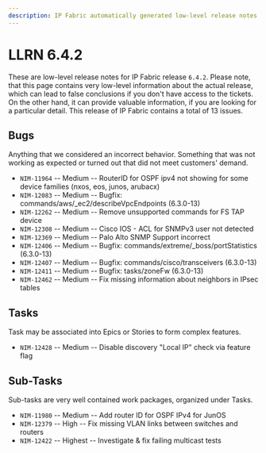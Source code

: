```yaml
---
description: IP Fabric automatically generated low-level release notes for version 6.4.2.
---
```


# LLRN 6.4.2

These are low-level release notes for IP Fabric release `6.4.2`. Please note, that this page contains very low-level information about the actual release, which can lead to false conclusions if you don't have access to the tickets. On the other hand, it can provide valuable information, if you are looking for a particular detail. This release of IP Fabric contains a total of 13 issues.

## Bugs

Anything that we considered an incorrect behavior. Something that was not working as expected or turned out that did not meet customers' demand.

- `NIM-11964` -- Medium -- RouterID for OSPF ipv4 not showing for some device families (nxos, eos, junos, arubacx)
- `NIM-12083` -- Medium -- Bugfix: commands/aws/_ec2/describeVpcEndpoints (6.3.0-13)
- `NIM-12262` -- Medium -- Remove unsupported commands for FS TAP device
- `NIM-12308` -- Medium -- Cisco IOS - ACL for SNMPv3 user not detected
- `NIM-12369` -- Medium -- Palo Alto SNMP Support incorrect
- `NIM-12406` -- Medium -- Bugfix: commands/extreme/_boss/portStatistics (6.3.0-13)
- `NIM-12407` -- Medium -- Bugfix: commands/cisco/transceivers (6.3.0-13)
- `NIM-12411` -- Medium -- Bugfix: tasks/zoneFw (6.3.0-13)
- `NIM-12462` -- Medium -- Fix missing information about neighbors in IPsec tables

## Tasks

Task may be associated into Epics or Stories to form complex features.

- `NIM-12428` -- Medium -- Disable discovery "Local IP" check via feature flag

## Sub-Tasks

Sub-tasks are very well contained work packages, organized under Tasks.

- `NIM-11980` -- Medium -- Add router ID for OSPF IPv4 for JunOS
- `NIM-12379` -- High -- Fix missing VLAN links between switches and routers
- `NIM-12422` -- Highest -- Investigate & fix failing multicast tests
